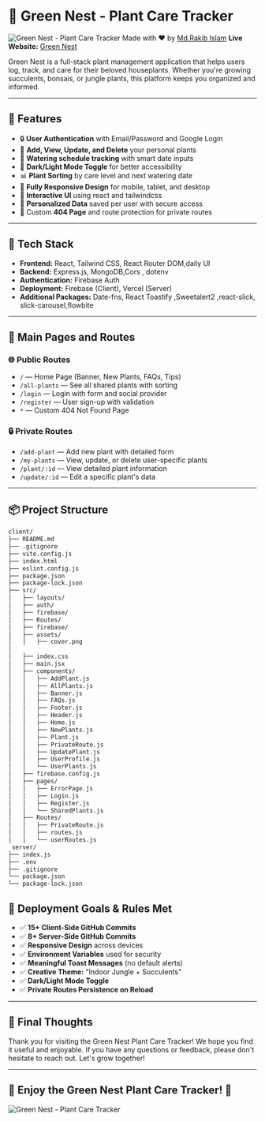 # 🌿 Green Nest - Plant Care Tracker

![Green Nest - Plant Care Tracker](https://i.ibb.co/DDwYm12Q/cover.png)
Made with ❤️ by [Md.Rakib Islam](https://github.com/CodesWithRakib)
**Live Website:** [Green Nest](https://green-nest-plant-care-tracker.web.app/)

Green Nest is a full-stack plant management application that helps users log, track, and care for their beloved houseplants. Whether you're growing succulents, bonsais, or jungle plants, this platform keeps you organized and informed.

---

## 🔑 Features

- 🔒 **User Authentication** with Email/Password and Google Login
- 🌱 **Add, View, Update, and Delete** your personal plants
- 📅 **Watering schedule tracking** with smart date inputs
- 🌙 **Dark/Light Mode Toggle** for better accessibility
- 📊 **Plant Sorting** by care level and next watering date
- 🎨 **Fully Responsive Design** for mobile, tablet, and desktop
- 🎥 **Interactive UI** using react and tailwindcss
- 📧 **Personalized Data** saved per user with secure access
- 🚫 Custom **404 Page** and route protection for private routes

---

## 🚀 Tech Stack

- **Frontend:** React, Tailwind CSS, React Router DOM,daily UI
- **Backend:** Express.js, MongoDB,Cors , dotenv
- **Authentication:** Firebase Auth
- **Deployment:** Firebase (Client), Vercel (Server)
- **Additional Packages:** Date-fns, React Toastify ,Sweetalert2 ,react-slick, slick-carousel,flowbite

---

## 🧪 Main Pages and Routes

### 🌐 Public Routes

- `/` — Home Page (Banner, New Plants, FAQs, Tips)
- `/all-plants` — See all shared plants with sorting
- `/login` — Login with form and social provider
- `/register` — User sign-up with validation
- `*` — Custom 404 Not Found Page

### 🔒 Private Routes

- `/add-plant` — Add new plant with detailed form
- `/my-plants` — View, update, or delete user-specific plants
- `/plant/:id` — View detailed plant information
- `/update/:id` — Edit a specific plant's data

---

## 📦 Project Structure

```bash
client/
├── README.md
├── .gitignore
├── vite.config.js
├── index.html
├── eslint.config.js
├── package.json
├── package-lock.json
├── src/
│   ├── layouts/
│   ├── auth/
│   ├── firebase/
│   ├── Routes/
│   ├── firebase/
│   ├── assets/
│   │   ├── cover.png
│
│   ├── index.css
│   ├── main.jsx
│   ├── components/
│   │   ├── AddPlant.js
│   │   ├── AllPlants.js
│   │   ├── Banner.js
│   │   ├── FAQs.js
│   │   ├── Footer.js
│   │   ├── Header.js
│   │   ├── Home.js
│   │   ├── NewPlants.js
│   │   ├── Plant.js
│   │   ├── PrivateRoute.js
│   │   ├── UpdatePlant.js
│   │   ├── UserProfile.js
│   │   └── UserPlants.js
│   ├── firebase.config.js
│   ├── pages/
│   │   ├── ErrorPage.js
│   │   ├── Login.js
│   │   ├── Register.js
│   │   └── SharedPlants.js
│   ├── Routes/
│   │   ├── PrivateRoute.js
│   │   ├── routes.js
│   │   └── userRoutes.js
 server/
├── index.js
├── .env
├── .gitignore
└── package.json
└── package-lock.json

```

## 🌟 Deployment Goals & Rules Met

- ✅ **15+ Client-Side GitHub Commits**
- ✅ **8+ Server-Side GitHub Commits**
- ✅ **Responsive Design** across devices
- ✅ **Environment Variables** used for security
- ✅ **Meaningful Toast Messages** (no default alerts)
- ✅ **Creative Theme:** "Indoor Jungle + Succulents"
- ✅ **Dark/Light Mode Toggle**
- ✅ **Private Routes Persistence on Reload**

---

## 🎉 Final Thoughts

Thank you for visiting the Green Nest Plant Care Tracker! We hope you find it useful and enjoyable. If you have any questions or feedback, please don't hesitate to reach out. Let's grow together!

---

## 🌟 Enjoy the Green Nest Plant Care Tracker! 🌱

![Green Nest - Plant Care Tracker](https://i.ibb.co/DDwYm12Q/cover.png)
